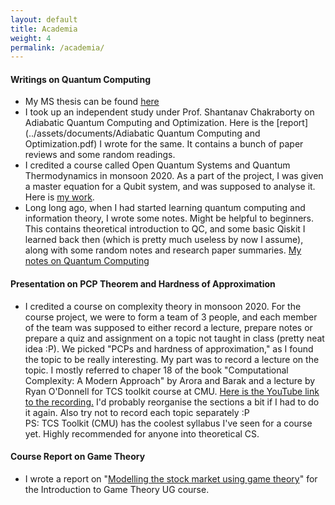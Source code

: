 ```yaml
---
layout: default
title: Academia
weight: 4
permalink: /academia/
---
```


#### Writings on Quantum Computing
- My MS thesis can be found [here](../assets/documents/thesis.pdf)
- I took up an independent study under Prof. Shantanav Chakraborty on Adiabatic Quantum Computing and Optimization. Here is the [report](../assets/documents/Adiabatic Quantum Computing and Optimization.pdf) I wrote for the same. It contains a bunch of paper reviews and some random readings.
- I credited a course called Open Quantum Systems and Quantum Thermodynamics in monsoon 2020. As a part of the project, I was given a master equation for a Qubit system, and was supposed to analyse it. Here is [my work](../assets/documents/Open_Quantum_Systems_Project.pdf).
- Long long ago, when I had started learning quantum computing and information theory, I wrote some notes. Might be helpful to beginners. This contains theoretical introduction to QC, and some basic Qiskit I learned back then (which is pretty much useless by now I assume), along with some random notes and research paper summaries. [My notes on Quantum Computing](../assets/documents/Quantum_Notes.pdf)

#### Presentation on PCP Theorem and Hardness of Approximation
- I credited a course on complexity theory in monsoon 2020. For the course project, we were to form a team of 3 people, and each member of the team was supposed to either record a lecture, prepare notes or prepare a quiz and assignment on a topic not taught in class (pretty neat idea :P). We picked "PCPs and hardness of approximation," as I found the topic to be really interesting. My part was to record a lecture on the topic. I mostly referred to chaper 18 of the book "Computational Complexity: A Modern Approach" by Arora and Barak and a lecture by Ryan O'Donnell for TCS toolkit course at CMU. [Here is the YouTube link to the recording.](https://youtu.be/zFyy2H_7oOk) I'd probably reorganise the sections a bit if I had to do it again. Also try not to record each topic separately :P <br/>
PS: TCS Toolkit (CMU) has the coolest syllabus I've seen for a course yet. Highly recommended for anyone into theoretical CS.

#### Course Report on Game Theory
- I wrote a report on "[Modelling the stock market using game theory](../assets/documents/Modelling%20the%20stock%20market%20using%20game%20theory.pdf)" for the Introduction to Game Theory UG course.

